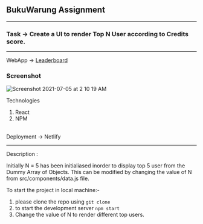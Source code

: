 ## BukuWarung Assignment
---
### Task -> Create a UI to render Top N User according to Credits score.
---
WebApp -> [Leaderboard](https://leaderboard-react.netlify.app/)
<br>
### Screenshot

![Screenshot 2021-07-05 at 2 10 19 AM](https://user-images.githubusercontent.com/41482800/124399022-7f617d00-dd36-11eb-946e-83e88965c7cf.png)


Technologies
1.  React
2.  NPM
<br>
Deployment -> Netlify

---

Description :

Initially N = 5 has been initialiased inorder to display top 5 user from the Dummy Array of Objects. This can be modified by changing the value of N from src/components/data.js file.<br>

To start the project in local machine:-
1. please clone the repo using `git clone` 
2. to start the development server `npm start`
3. Change the value of N to render different top users.



